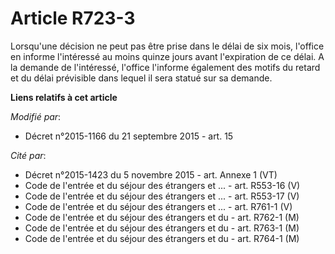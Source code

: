 # Article R723-3

Lorsqu'une décision ne peut pas être prise dans le délai de six mois, l'office en informe l'intéressé au moins quinze jours
avant l'expiration de ce délai. A la demande de l'intéressé, l'office l'informe également des motifs du retard et du délai
prévisible dans lequel il sera statué sur sa demande.

**Liens relatifs à cet article**

_Modifié par_:

  - Décret n°2015-1166 du 21 septembre 2015 - art. 15

_Cité par_:

  - Décret n°2015-1423 du 5 novembre 2015 - art. Annexe 1 (VT)
  - Code de l'entrée et du séjour des étrangers et ... - art. R553-16 (V)
  - Code de l'entrée et du séjour des étrangers et ... - art. R553-17 (V)
  - Code de l'entrée et du séjour des étrangers et ... - art. R761-1 (V)
  - Code de l'entrée et du séjour des étrangers et du  - art. R762-1 (M)
  - Code de l'entrée et du séjour des étrangers et du  - art. R763-1 (M)
  - Code de l'entrée et du séjour des étrangers et du  - art. R764-1 (M)
